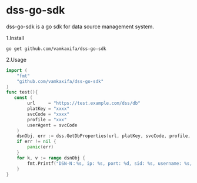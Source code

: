 # dss-go-sdk

dss-go-sdk is a go sdk for data source management system. 

1.Install 

`go get github.com/vamkaxifa/dss-go-sdk`


2.Usage

```go
import (
    "fmt"
    "github.com/vamkaxifa/dss-go-sdk"
)
func test(){
   const (
        url     = "https://test.example.com/dss/db"
        platKey = "xxxx"
        svcCode = "xxxx"
        profile = "xxx"
        userAgent = svcCode
   	)
    dsnObj, err := dss.GetDbProperties(url, platKey, svcCode, profile, userAgent)
    if err != nil {
        panic(err)
    }
    for k, v := range dsnObj {
        fmt.Printf("DSN-N：%s, ip: %s, port: %d, sid: %s, username: %s, password: %s", k, v.IP, v.Port, v.Sid,v.UserName, v.Password)
    }
}
```
